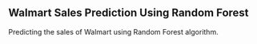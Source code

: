 ## Walmart Sales Prediction Using Random Forest
Predicting the sales of Walmart using Random Forest algorithm.

